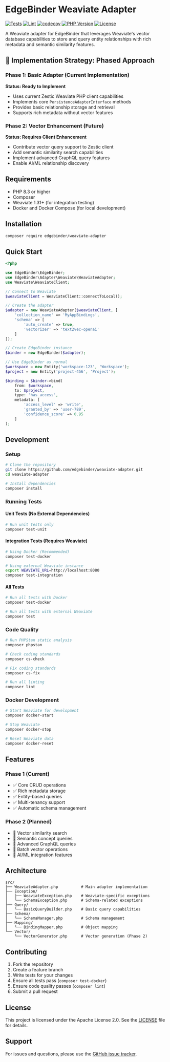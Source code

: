 # EdgeBinder Weaviate Adapter

[![Tests](https://github.com/edgebinder/weaviate-adapter/actions/workflows/test.yml/badge.svg)](https://github.com/edgebinder/weaviate-adapter/actions/workflows/test.yml)
[![Lint](https://github.com/edgebinder/weaviate-adapter/actions/workflows/lint.yml/badge.svg)](https://github.com/edgebinder/weaviate-adapter/actions/workflows/lint.yml)
[![codecov](https://codecov.io/gh/edgebinder/weaviate-adapter/branch/main/graph/badge.svg)](https://codecov.io/gh/edgebinder/weaviate-adapter)
[![PHP Version](https://img.shields.io/badge/php-%3E%3D8.3-blue.svg)](https://php.net/)
[![License](https://img.shields.io/badge/license-Apache%202.0-blue.svg)](LICENSE)

A Weaviate adapter for EdgeBinder that leverages Weaviate's vector database capabilities to store and query entity relationships with rich metadata and semantic similarity features.

## 🎯 Implementation Strategy: Phased Approach

### Phase 1: Basic Adapter (Current Implementation)
**Status: Ready to Implement**
- Uses current Zestic Weaviate PHP client capabilities
- Implements core `PersistenceAdapterInterface` methods
- Provides basic relationship storage and retrieval
- Supports rich metadata without vector features

### Phase 2: Vector Enhancement (Future)
**Status: Requires Client Enhancement**
- Contribute vector query support to Zestic client
- Add semantic similarity search capabilities
- Implement advanced GraphQL query features
- Enable AI/ML relationship discovery

## Requirements

- PHP 8.3 or higher
- Composer
- Weaviate 1.31+ (for integration testing)
- Docker and Docker Compose (for local development)

## Installation

```bash
composer require edgebinder/weaviate-adapter
```

## Quick Start

```php
<?php

use EdgeBinder\EdgeBinder;
use EdgeBinder\Adapter\Weaviate\WeaviateAdapter;
use Weaviate\WeaviateClient;

// Connect to Weaviate
$weaviateClient = WeaviateClient::connectToLocal();

// Create the adapter
$adapter = new WeaviateAdapter($weaviateClient, [
    'collection_name' => 'MyAppBindings',
    'schema' => [
        'auto_create' => true,
        'vectorizer' => 'text2vec-openai'
    ]
]);

// Create EdgeBinder instance
$binder = new EdgeBinder($adapter);

// Use EdgeBinder as normal
$workspace = new Entity('workspace-123', 'Workspace');
$project = new Entity('project-456', 'Project');

$binding = $binder->bind(
    from: $workspace,
    to: $project,
    type: 'has_access',
    metadata: [
        'access_level' => 'write',
        'granted_by' => 'user-789',
        'confidence_score' => 0.95
    ]
);
```

## Development

### Setup

```bash
# Clone the repository
git clone https://github.com/edgebinder/weaviate-adapter.git
cd weaviate-adapter

# Install dependencies
composer install
```

### Running Tests

#### Unit Tests (No External Dependencies)
```bash
# Run unit tests only
composer test-unit
```

#### Integration Tests (Requires Weaviate)
```bash
# Using Docker (Recommended)
composer test-docker

# Using external Weaviate instance
export WEAVIATE_URL=http://localhost:8080
composer test-integration
```

#### All Tests
```bash
# Run all tests with Docker
composer test-docker

# Run all tests with external Weaviate
composer test
```

### Code Quality

```bash
# Run PHPStan static analysis
composer phpstan

# Check coding standards
composer cs-check

# Fix coding standards
composer cs-fix

# Run all linting
composer lint
```

### Docker Development

```bash
# Start Weaviate for development
composer docker-start

# Stop Weaviate
composer docker-stop

# Reset Weaviate data
composer docker-reset
```

## Features

### Phase 1 (Current)
- ✅ Core CRUD operations
- ✅ Rich metadata storage
- ✅ Entity-based queries
- ✅ Multi-tenancy support
- ✅ Automatic schema management

### Phase 2 (Planned)
- 🎯 Vector similarity search
- 🎯 Semantic concept queries
- 🎯 Advanced GraphQL queries
- 🎯 Batch vector operations
- 🎯 AI/ML integration features

## Architecture

```
src/
├── WeaviateAdapter.php          # Main adapter implementation
├── Exception/
│   ├── WeaviateException.php    # Weaviate-specific exceptions
│   └── SchemaException.php      # Schema-related exceptions
├── Query/
│   └── BasicQueryBuilder.php    # Basic query capabilities
├── Schema/
│   └── SchemaManager.php        # Schema management
├── Mapping/
│   └── BindingMapper.php        # Object mapping
└── Vector/
    └── VectorGenerator.php      # Vector generation (Phase 2)
```

## Contributing

1. Fork the repository
2. Create a feature branch
3. Write tests for your changes
4. Ensure all tests pass (`composer test-docker`)
5. Ensure code quality passes (`composer lint`)
6. Submit a pull request

## License

This project is licensed under the Apache License 2.0. See the [LICENSE](LICENSE) file for details.

## Support

For issues and questions, please use the [GitHub issue tracker](https://github.com/edgebinder/weaviate-adapter/issues).
